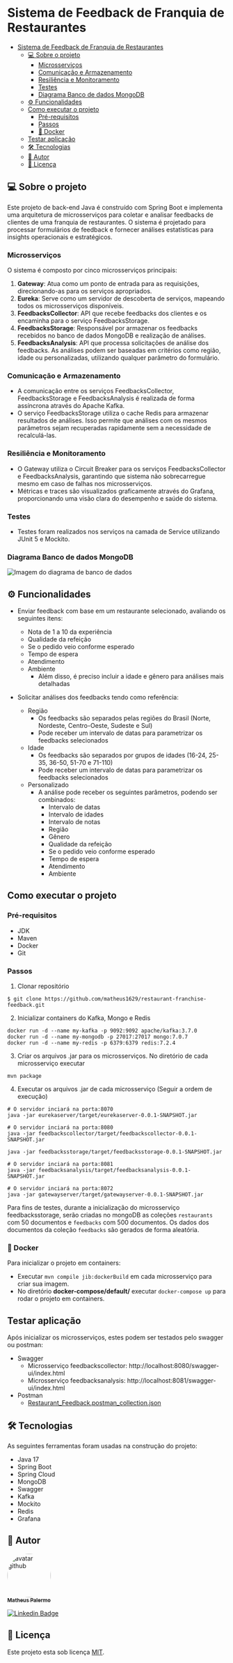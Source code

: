 # Sistema de Feedback de Franquia de Restaurantes

<!-- TOC -->
* [Sistema de Feedback de Franquia de Restaurantes](#sistema-de-feedback-de-franquia-de-restaurantes)
  * [💻 Sobre o projeto](#-sobre-o-projeto)
    * [Microsserviços](#microsserviços)
    * [Comunicação e Armazenamento](#comunicação-e-armazenamento)
    * [Resiliência e Monitoramento](#resiliência-e-monitoramento)
    * [Testes](#testes)
    * [Diagrama Banco de dados MongoDB](#diagrama-banco-de-dados-mongodb)
  * [⚙️ Funcionalidades](#-funcionalidades)
  * [Como executar o projeto](#como-executar-o-projeto)
    * [Pré-requisitos](#pré-requisitos)
    * [Passos](#passos)
    * [🐳 Docker](#-docker)
  * [Testar aplicação](#testar-aplicação)
  * [🛠 Tecnologias](#-tecnologias)
  * [🦸 Autor](#-autor)
  * [📝 Licença](#-licença)
<!-- TOC -->

## 💻 Sobre o projeto

Este projeto de back-end Java é construído com Spring Boot e implementa uma arquitetura de microsserviços para coletar e analisar feedbacks de clientes de uma franquia de restaurantes. 
O sistema é projetado para processar formulários de feedback e fornecer análises estatísticas para insights operacionais e estratégicos.

### Microsserviços

O sistema é composto por cinco microsserviços principais:

1. **Gateway**: Atua como um ponto de entrada para as requisições, direcionando-as para os serviços apropriados.
2. **Eureka**: Serve como um servidor de descoberta de serviços, mapeando todos os microsserviços disponíveis.
3. **FeedbacksCollector**: API que recebe feedbacks dos clientes e os encaminha para o serviço FeedbacksStorage.
4. **FeedbacksStorage**: Responsável por armazenar os feedbacks recebidos no banco de dados MongoDB e realização de
   análises.
5. **FeedbacksAnalysis**: API que processa solicitações de análise dos feedbacks. As análises podem ser baseadas em
   critérios como região, idade ou personalizadas, utilizando qualquer parâmetro do formulário.

### Comunicação e Armazenamento

- A comunicação entre os serviços FeedbacksCollector, FeedbacksStorage e FeedbacksAnalysis é realizada de forma
  assíncrona através do Apache Kafka.
- O serviço FeedbacksStorage utiliza o cache Redis para armazenar resultados de análises. Isso permite que análises com
  os mesmos parâmetros sejam recuperadas rapidamente sem a necessidade de recalculá-las.

### Resiliência e Monitoramento

- O Gateway utiliza o Circuit Breaker para os serviços FeedbacksCollector e FeedbacksAnalysis, garantindo que sistema
  não sobrecarregue mesmo em caso de falhas nos microsserviços.
- Métricas e traces são visualizados graficamente através do Grafana, proporcionando uma visão clara do desempenho e
  saúde do sistema.

### Testes

- Testes foram realizados nos serviços na camada de Service utilizando JUnit 5 e Mockito.

### Diagrama Banco de dados MongoDB
<img src="doc/feedbackdatabase-diagram.png" alt="Imagem do diagrama de banco de dados">

## ⚙️ Funcionalidades

- Enviar feedback com base em um restaurante selecionado, avaliando os seguintes itens:
    - Nota de 1 a 10 da experiência
    - Qualidade da refeição
    - Se o pedido veio conforme esperado
    - Tempo de espera
    - Atendimento
    - Ambiente
        - Além disso, é preciso incluir a idade e gênero para análises mais detalhadas

- Solicitar análises dos feedbacks tendo como referência:
    - Região
        - Os feedbacks são separados pelas regiões do Brasil (Norte, Nordeste, Centro-Oeste, Sudeste e Sul)
        - Pode receber um intervalo de datas para parametrizar os feedbacks selecionados
    - Idade
        - Os feedbacks são separados por grupos de idades (16-24, 25-35, 36-50, 51-70 e 71-110)
        - Pode receber um intervalo de datas para parametrizar os feedbacks selecionados
    - Personalizado
        - A análise pode receber os seguintes parâmetros, podendo ser combinados:
            - Intervalo de datas
            - Intervalo de idades
            - Intervalo de notas
            - Região
            - Gênero
            - Qualidade da refeição
            - Se o pedido veio conforme esperado
            - Tempo de espera
            - Atendimento
            - Ambiente

## Como executar o projeto

### Pré-requisitos

- JDK
- Maven
- Docker
- Git

### Passos

1. Clonar repositório

````
$ git clone https://github.com/matheus1629/restaurant-franchise-feedback.git
````

2. Inicializar containers do Kafka, Mongo e Redis

````
docker run -d --name my-kafka -p 9092:9092 apache/kafka:3.7.0
docker run -d --name my-mongodb -p 27017:27017 mongo:7.0.7
docker run -d --name my-redis -p 6379:6379 redis:7.2.4
````

3. Criar os arquivos .jar para os microsserviços. No diretório de cada microsserviço executar

````
mvn package
````

4. Executar os arquivos .jar de cada microsserviço (Seguir a ordem de execução)

````
# O servidor inciará na porta:8070
java -jar eurekaserver/target/eurekaserver-0.0.1-SNAPSHOT.jar

# O servidor inciará na porta:8080
java -jar feedbackscollector/target/feedbackscollector-0.0.1-SNAPSHOT.jar

java -jar feedbacksstorage/target/feedbacksstorage-0.0.1-SNAPSHOT.jar

# O servidor inciará na porta:8081
java -jar feedbacksanalysis/target/feedbacksanalysis-0.0.1-SNAPSHOT.jar

# O servidor inciará na porta:8072
java -jar gatewayserver/target/gatewayserver-0.0.1-SNAPSHOT.jar
````

Para fins de testes, durante a inicialização do microsserviço feedbacksstorage, serão criadas no mongoDB as
coleções `restaurants` com 50 documentos e `feedbacks` com 500 documentos.
Os dados dos documentos da coleção `feedbacks` são gerados de forma aleatória.

### 🐳 Docker

Para inicializar o projeto em containers:

- Executar `mvn compile jib:dockerBuild` em cada microsserviço para criar sua imagem.
- No diretório **docker-compose/default/** executar `docker-compose up` para rodar o projeto em containers.

## Testar aplicação

Após inicializar os microsserviços, estes podem ser testados pelo swagger ou postman:

- Swagger
    - Microsserviço feedbackscollector: http://localhost:8080/swagger-ui/index.html
    - Microsserviço feedbacksanalysis: http://localhost:8081/swagger-ui/index.html
- Postman
    - [Restaurant_Feedback.postman_collection.json](doc%2FRestaurant_Feedback.postman_collection.json)

## 🛠 Tecnologias

As seguintes ferramentas foram usadas na construção do projeto:

- Java 17
- Spring Boot
- Spring Cloud
- MongoDB
- Swagger
- Kafka
- Mockito
- Redis
- Grafana

## 🦸 Autor

<a href="https://github.com/matheus1629">
 <img style="border-radius: 50%;" src="https://avatars.githubusercontent.com/u/89110918?v=4" width="100px;" alt="avatar github"/>
 <br />
 <sub><b>Matheus Palermo</b></sub></a>
 <br />

[![Linkedin Badge](https://img.shields.io/badge/-Matheus-blue?style=flat-square&logo=Linkedin&logoColor=white&link=https://www.linkedin.com/in/matheus-palermo/)](https://www.linkedin.com/in/matheus-palermo/)

## 📝 Licença

Este projeto esta sob  licença [MIT](./LICENSE).

 
